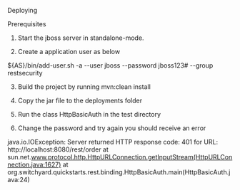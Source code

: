 Deploying

Prerequisites

1. Start the jboss server in standalone-mode.

2. Create a application user as below

${AS}/bin/add-user.sh -a --user jboss --password jboss123# --group restsecurity


3. Build the project by running mvn:clean install

4. Copy the jar file to the deployments folder

5. Run the class HttpBasicAuth in the test directory 

6. Change the password and try again you should receive an error

java.io.IOException: Server returned HTTP response code: 401 for URL: http://localhost:8080/rest/order
	at sun.net.www.protocol.http.HttpURLConnection.getInputStream(HttpURLConnection.java:1627)
	at org.switchyard.quickstarts.rest.binding.HttpBasicAuth.main(HttpBasicAuth.java:24)
